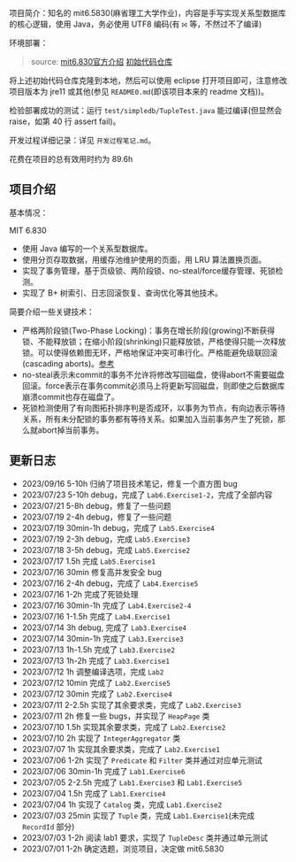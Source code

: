 项目简介：知名的 mit6.5830(麻省理工大学作业)，内容是手写实现关系型数据库的核心逻辑，使用 Java，务必使用 UTF8 编码(有 `⨝` 等，不然过不了编译)

环境部署：

> source: [mit6.830官方介绍](http://dsg.csail.mit.edu/6.5830/) [初始代码仓库](https://github.com/MIT-DB-Class/simple-db-hw-2022)

将上述初始代码仓库克隆到本地，然后可以使用 eclipse 打开项目即可，注意修改项目版本为 jre11 或其他(参见 `README0.md`(即该项目本来的 readme 文档))。

检验部署成功的测试：运行 `test/simpledb/TupleTest.java` 能过编译(但显然会 raise，如第 40 行 assert fail)。

开发过程详细记录：详见 `开发过程笔记.md`。

花费在项目的总有效用时约为 89.6h

## 项目介绍

基本情况：

MIT 6.830

- 使用 Java 编写的一个关系型数据库。
- 使用分页存取数据，用缓存池维护使用的页面，用 LRU 算法置换页面。
- 实现了事务管理，基于页级锁、两阶段锁、no-steal/force缓存管理、死锁检测。
- 实现了 B+ 树索引、日志回滚恢复、查询优化等其他技术。

简要介绍一些关键技术：

- 严格两阶段锁(Two-Phase Locking)：事务在增长阶段(growing)不断获得锁、不能释放锁；在缩小阶段(shrinking)只能释放锁，严格使得只能一次释放锁。可以使得依赖图无环，严格地保证冲突可串行化。严格能避免级联回滚(cascading aborts)。[参考](https://zhuanlan.zhihu.com/p/480379228)
- no-steal表示未commit的事务不允许将修改写回磁盘，使得abort不需要磁盘回滚。force表示在事务commit必须马上将更新写回磁盘，则即使之后数据库崩溃commit也存在磁盘了。
- 死锁检测使用了有向图拓扑排序判是否成环，以事务为节点，有向边表示等待关系，所有未分配锁的事务都有等待关系。如果加入当前事务产生了死锁，那么就abort掉当前事务。

## 更新日志

- 2023/09/16 5-10h 归纳了项目技术笔记，修复一个直方图 bug
- 2023/07/23 5-10h debug，完成了 `Lab6.Exercise1-2`，完成了全部内容
- 2023/07/21 5-8h debug，修复了一些问题
- 2023/07/19 2-4h debug，修复了一些问题
- 2023/07/19 30min-1h debug，完成了 `Lab5.Exercise4`
- 2023/07/19 2-3h debug，完成 `Lab5.Exercise3`
- 2023/07/18 3-5h debug，完成 `Lab5.Exercise2`
- 2023/07/17 1.5h 完成 `Lab5.Exercise1`
- 2023/07/16 30min 修复高并发安全 bug
- 2023/07/16 2-4h debug，完成了 `Lab4.Exercise5`
- 2023/07/16 1-2h 完成了死锁处理
- 2023/07/16 30min-1h 完成了 `Lab4.Exercise2-4`
- 2023/07/16 1-1.5h 完成了 `Lab4.Exercise1`
- 2023/07/14 3h debug, 完成了 `Lab3.Exercise4`
- 2023/07/14 30min-1h 完成了 `Lab3.Exercise3`
- 2023/07/13 1h-1.5h 完成了 `Lab3.Exercise2`
- 2023/07/13 1h-2h 完成了 `Lab3.Exercise1`
- 2023/07/12 1h 调整编译选项，完成 `Lab2`
- 2023/07/12 10min 完成了 `Lab2.Exercise5`
- 2023/07/12 30min 完成了 `Lab2.Exercise4`
- 2023/07/11 2-2.5h 实现了其余要求类，完成了 `Lab2.Exercise3`
- 2023/07/11 2h 修复一些 bugs，并实现了 `HeapPage` 类
- 2023/07/10 1.5h 实现其余要求类，完成了 `Lab2.Exercise2`
- 2023/07/10 2h 实现了 `IntegerAggregator` 类
- 2023/07/07 1h 实现其余要求类，完成了 `Lab2.Exercise1`
- 2023/07/06 1-2h 实现了 `Predicate` 和 `Filter` 类并通过对应单元测试
- 2023/07/06 30min-1h 完成了 `Lab1.Exercise6`
- 2023/07/05 2-2.5h 完成了 `Lab1.Exercise3` 和 `Lab1.Exercise5`
- 2023/07/04 1.5h 完成了 `Lab1.Exercise4`
- 2023/07/04 1h 实现了 `Catalog` 类，完成 `Lab1.Exercise2`
- 2023/07/03 25min 实现了 `Tuple` 类，完成 `Lab1.Exercise1`(未完成 `RecordId` 部分)
- 2023/07/03 1-2h 阅读 lab1 要求，实现了 `TupleDesc` 类并通过单元测试
- 2023/07/01 1-2h 确定选题，浏览项目，决定做 mit6.5830